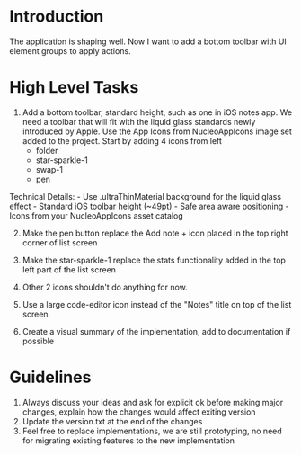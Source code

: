 # Introduction

The application is shaping well. Now I want to add a bottom toolbar with UI element groups to apply actions.

# High Level Tasks

1. Add a bottom toolbar, standard height, such as one in iOS notes app. We need a toolbar that will fit with the liquid glass standards newly introduced by Apple. Use the App Icons from NucleoAppIcons image set added to the project. Start by adding 4 icons from left
    - folder
    - star-sparkle-1
    - swap-1
    - pen

Technical Details:
    - Use .ultraThinMaterial background for the liquid glass effect
    - Standard iOS toolbar height (~49pt)
    - Safe area aware positioning
    - Icons from your NucleoAppIcons asset catalog

2. Make the pen button replace the Add note + icon placed in the top right corner of list screen

3. Make the star-sparkle-1 replace the stats functionality added in the top left part of the list screen

4. Other 2 icons shouldn't do anything for now.

5. Use a large code-editor icon instead of the "Notes" title on top of the list screen

6. Create a visual summary of the implementation, add to documentation if possible

# Guidelines

1. Always discuss your ideas and ask for explicit ok before making major changes, explain how the changes would affect exiting version
2. Update the version.txt at the end of the changes
3. Feel free to replace implementations, we are still prototyping, no need for migrating existing features to the new implementation